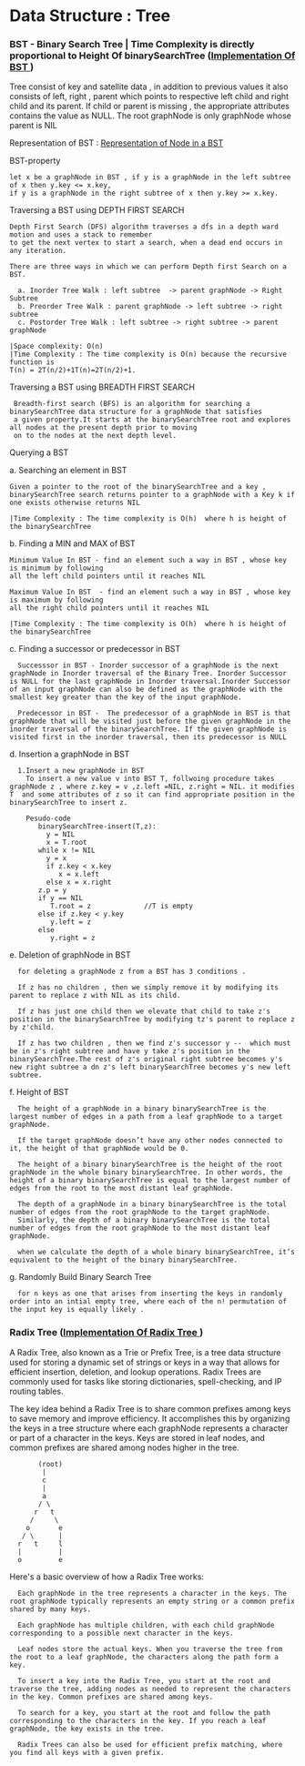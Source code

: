 # Data Structure : Tree

### BST - Binary Search Tree | Time Complexity is directly proportional to Height Of binarySearchTree ([Implementation Of BST ](BinarySearchTree.java))

Tree consist of key and satellite data , in addition to previous values it also consists of left, right , parent
which points to respective left child and right child and its parent. If child or parent is missing , the appropriate
attributes contains the value as NULL. The root graphNode is only graphNode whose parent is NIL

Representation of BST : [Representation of Node in a BST](TreeNode.java)

BST-property

    let x be a graphNode in BST , if y is a graphNode in the left subtree of x then y.key <= x.key,
    if y is a graphNode in the right subtree of x then y.key >= x.key.

Traversing a BST using DEPTH FIRST SEARCH

    Depth First Search (DFS) algorithm traverses a dfs in a depth ward motion and uses a stack to remember
    to get the next vertex to start a search, when a dead end occurs in any iteration.
    
    There are three ways in which we can perform Depth first Search on a BST.

      a. Inorder Tree Walk : left subtree  -> parent graphNode -> Right Subtree
      b. Preorder Tree Walk : parent graphNode -> left subtree -> right subtree
      c. Postorder Tree Walk : left subtree -> right subtree -> parent graphNode

    |Space complexity: O(n)
    |Time Complexity : The time complexity is O(n) because the recursive function is
    T(n) = 2T(n/2)+1T(n)=2T(n/2)+1.

Traversing a BST using BREADTH FIRST SEARCH

     Breadth-first search (BFS) is an algorithm for searching a binarySearchTree data structure for a graphNode that satisfies
     a given property.It starts at the binarySearchTree root and explores all nodes at the present depth prior to moving
     on to the nodes at the next depth level.

Querying a BST

a. Searching an element in BST

    Given a pointer to the root of the binarySearchTree and a key ,
    binarySearchTree search returns pointer to a graphNode with a Key k if one exists otherwise returns NIL
    
    |Time Complexity : The time complexity is O(h)  where h is height of the binarySearchTree

b. Finding a MIN and MAX of BST

    Minimum Value In BST - find an element such a way in BST , whose key is minimum by following
    all the left child pointers until it reaches NIL
    
    Maximum Value In BST  - find an element such a way in BST , whose key is maximum by following 
    all the right child pointers until it reaches NIL
   
    |Time Complexity : The time complexity is O(h)  where h is height of the binarySearchTree

c. Finding a successor or predecessor in BST

      Successsor in BST - Inorder successor of a graphNode is the next graphNode in Inorder traversal of the Binary Tree. Inorder Successor is NULL for the last graphNode in Inorder traversal.Inorder Successor of an input graphNode can also be defined as the graphNode with the smallest key greater than the key of the input graphNode.

      Predecessor in BST -  The predecessor of a graphNode in BST is that graphNode that will be visited just before the given graphNode in the inorder traversal of the binarySearchTree. If the given graphNode is visited first in the inorder traversal, then its predecessor is NULL

d. Insertion a graphNode in BST

      1.Insert a new graphNode in BST
        To insert a new value v into BST T, follwoing procedure takes graphNode z , where z.key = v ,z.left =NIL, z.right = NIL. it modifies T  and some attributes of z so it can find appropriate position in the binarySearchTree to insert z.
           
        Pesudo-code 
           binarySearchTree-insert(T,z):
             y = NIL 
             x = T.root
           while x != NIL
             y = x
             if z.key < x.key 
                x = x.left
             else x = x.right
           z.p = y 
           if y == NIL
              T.root = z             //T is empty 
           else if z.key < y.key 
              y.left = z
           else
              y.right = z

e. Deletion of graphNode in BST

      for deleting a graphNode z from a BST has 3 conditions .
      
      If z has no children , then we simply remove it by modifying its parent to replace z with NIL as its child.
      
      If z has just one child then we elevate that child to take z's position in the binarySearchTree by modifying tz's parent to replace z by z'child.
     
      If z has two children , then we find z's successor y --  which must be in z's right subtree and have y take z's position in the binarySearchTree.The rest of z's original right subtree becomes y's new right subtree a dn z's left binarySearchTree becomes y's new left subtree.

f. Height of BST

      The height of a graphNode in a binary binarySearchTree is the largest number of edges in a path from a leaf graphNode to a target graphNode.
     
      If the target graphNode doesn’t have any other nodes connected to it, the height of that graphNode would be 0. 
  
      The height of a binary binarySearchTree is the height of the root graphNode in the whole binary binarySearchTree. In other words, the height of a binary binarySearchTree is equal to the largest number of edges from the root to the most distant leaf graphNode.
     
      The depth of a graphNode in a binary binarySearchTree is the total number of edges from the root graphNode to the target graphNode. 
      Similarly, the depth of a binary binarySearchTree is the total number of edges from the root graphNode to the most distant leaf graphNode.
      
      when we calculate the depth of a whole binary binarySearchTree, it’s equivalent to the height of the binary binarySearchTree.

g. Randomly Build Binary Search Tree

      for n keys as one that arises from inserting the keys in randomly order into an intial empty tree, where each of the n! permutation of the input key is equally likely . 

### Radix Tree  ([Implementation Of Radix Tree ](RadixTree.java))

A Radix Tree, also known as a Trie or Prefix Tree, is a tree data structure used for storing a dynamic set of strings or
keys in a way that allows for efficient insertion, deletion, and lookup operations. Radix Trees are commonly used for
tasks like storing dictionaries, spell-checking, and IP routing tables.

The key idea behind a Radix Tree is to share common prefixes among keys to save memory and improve efficiency. It
accomplishes this by organizing the keys in a tree structure where each graphNode represents a character or part of a
character in the keys. Keys are stored in leaf nodes, and common prefixes are shared among nodes higher in the tree.

   ```
          (root)
           |
           c
           |
           a
          / \
         r   t
        /     \
       o       e
      / \      |
     r   t     l
     |         |
     o         e
   
   ```

Here's a basic overview of how a Radix Tree works:

      Each graphNode in the tree represents a character in the keys. The root graphNode typically represents an empty string or a common prefix shared by many keys.
      
      Each graphNode has multiple children, with each child graphNode corresponding to a possible next character in the keys.
      
      Leaf nodes store the actual keys. When you traverse the tree from the root to a leaf graphNode, the characters along the path form a key.
      
      To insert a key into the Radix Tree, you start at the root and traverse the tree, adding nodes as needed to represent the characters in the key. Common prefixes are shared among keys.
      
      To search for a key, you start at the root and follow the path corresponding to the characters in the key. If you reach a leaf graphNode, the key exists in the tree.
      
      Radix Trees can also be used for efficient prefix matching, where you find all keys with a given prefix.
      


